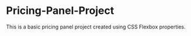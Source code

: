 # Pricing-Panel-Project
This is a basic pricing panel project created using CSS Flexbox properties.
